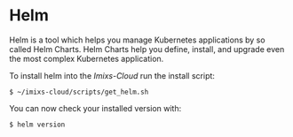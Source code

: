 # Helm 

Helm is a tool which helps you manage Kubernetes applications by so called Helm Charts. Helm Charts help you define, install, and upgrade even the most complex Kubernetes application.

To install helm into the _Imixs-Cloud_ run the install script:

	$ ~/imixs-cloud/scripts/get_helm.sh

You can now check your installed version with: 

	$ helm version